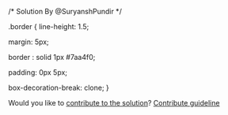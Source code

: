 /* Solution By @SuryanshPundir */

.border {
  line-height: 1.5;
  
  margin: 5px;
  
  border : solid 1px #7aa4f0;
  
  padding: 0px 5px;
  
  box-decoration-break: clone;
}

Would you like to [contribute to the solution](https://github.com/BFEdev/BFE.dev-solutions/blob/main/css/fragment-style_en.md)? [Contribute guideline](https://github.com/BFEdev/BFE.dev-solutions#how-to-contribute)
